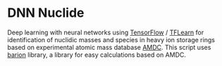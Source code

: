 # DNN Nuclide

Deep learning with neural networks using [TensorFlow](https://github.com/xaratustrah/barion) / [TFLearn](http://tflearn.org/) for identification of nuclidic masses and species in heavy ion storage rings based on experimental atomic mass database [AMDC](https://www-nds.iaea.org/amdc/). This script uses [barion](https://github.com/xaratustrah/barion) library, a library for easy calculations based on AMDC.
